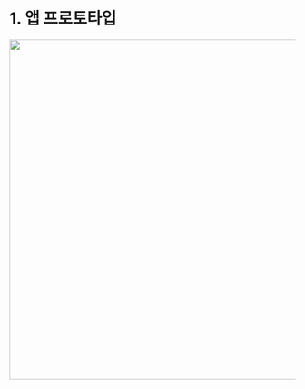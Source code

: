 # 1. 앱 프로토타입
<img src="https://user-images.githubusercontent.com/81175672/182077289-09b71f54-0788-40a9-b755-74be8c3a34d0.JPG"  width="900" height="600"/>           

